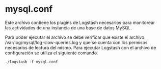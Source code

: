 
# mysql.conf

Este archivo contiene los plugins de Logstash necesarios para monitorear las actividades de una instancia de una base de datos MySQL.

Para poder ejecutar el archivo se debe verificar que existe el archivo /var/log/mysql/log-slow-queries.log y que se cuenta con los permisos necesarios de lectura del mismo.
Para ejecutar Logstash con el archivo de configuración se utiliza el siguiente comando.


```
./logstash -f mysql.conf
```